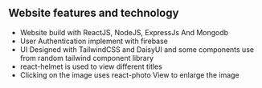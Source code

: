 ## Website features and technology

- Website build with ReactJS, NodeJS, ExpressJs And Mongodb
- User Authentication implement with firebase
- UI Designed with TailwindCSS and DaisyUI and some components use from random tailwind component library
- react-helmet is used to view different titles
- Clicking on the image uses react-photo View to enlarge the image
